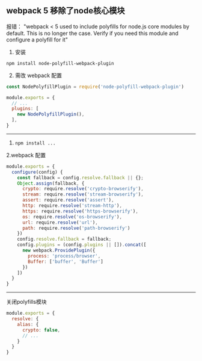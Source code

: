 ## webpack 5 移除了node核心模块

报错： "webpack < 5 used to include polyfills for node.js core modules by default. This is no longer the case. Verify if you need this module and configure a polyfill for it"

1. 安装
```
npm install node-polyfill-webpack-plugin
```

2. 需改 webpack 配置
```js
const NodePolyfillPlugin = require('node-polyfill-webpack-plugin')

module.exports = {
  // ...
  plugins: [
    new NodePolyfillPlugin(),
  ],
}
```

------------------

1. `npm install ...`

2.webpack 配置
```js
module.exports = {
  configure(config) {
    const fallback = config.resolve.fallback || {};
    Object.assign(fallback, {
      crypto: require.resolve('crypto-browserify'),
      stream: require.resolve('stream-browserify'),
      assert: require.resolve('assert'),
      http: require.resolve('stream-http'),
      https: require.resolve('https-browserify'),
      os: require.resolve('os-browserify'),
      url: require.resolve('url'),
      path: require.resolve('path-browserify')
    })
    config.resolve.fallback = fallback;
    config.plugins = (config.plugins || []).concat([
      new webpack.ProvidePlugin({
        process: 'process/browser',
        Buffer: ['buffer', 'Buffer']
      })
    ])
  }
}
```

------------------

关闭polyfills模块

```js
module.exports = {
  resolve: {
    alias: {
      crypto: false,
      // ...
    }
  }
}
```